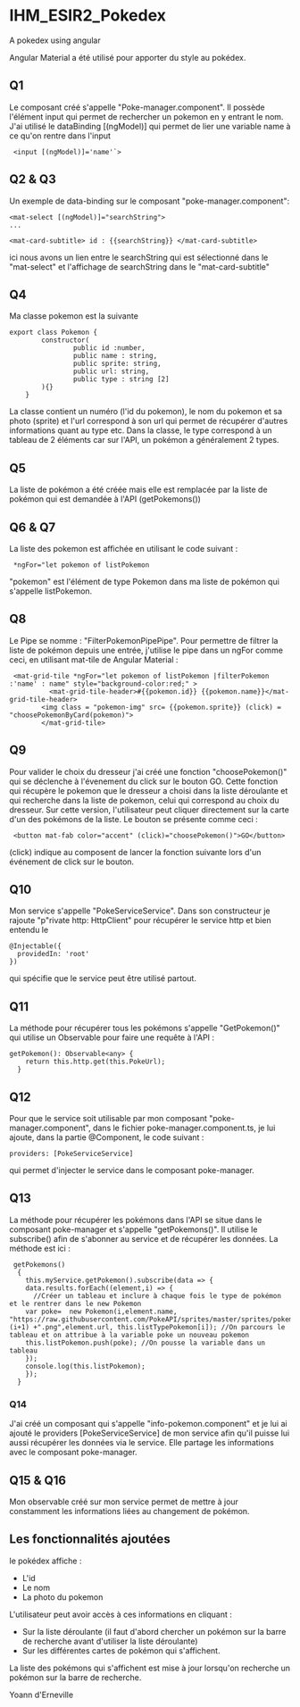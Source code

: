 # IHM_ESIR2_Pokedex
A pokedex using angular 

Angular Material a été utilisé pour apporter du style au pokédex.

## Q1 

Le composant créé s'appelle "Poke-manager.component". Il possède l'élément input qui permet de rechercher un pokemon en y entrant le nom. J'ai utilisé le dataBinding [(ngModel)] qui permet de lier une variable name à ce qu'on rentre dans l'input
```
 <input [(ngModel)]='name'`>
 ``` 


## Q2 & Q3
Un exemple de data-binding sur le composant "poke-manager.component":

```
<mat-select [(ngModel)]="searchString">
...

<mat-card-subtitle> id : {{searchString}} </mat-card-subtitle>
```
ici nous avons un lien entre le searchString qui est sélectionné dans le "mat-select" et l'affichage de searchString dans le "mat-card-subtitle"

## Q4 

Ma classe pokemon est la suivante 

```
export class Pokemon {
        constructor(
                public id :number,
                public name : string,
                public sprite: string,
                public url: string,
                public type : string [2]
        ){}
    }

```

La classe contient un numéro (l'id du pokemon), le nom du pokemon et sa photo (sprite) et l'url correspond à son url qui permet de récupérer d'autres informations quant au type etc. Dans la classe, le type correspond à un tableau de 2 éléments car sur l'API, un pokémon a généralement 2 types.

## Q5

La liste de pokémon a été créée mais elle est remplacée par la liste de pokémon qui est demandée à l'API (getPokemons())

## Q6  & Q7 

La liste des pokemon est affichée en utilisant le code suivant : 
```
 *ngFor="let pokemon of listPokemon
```
"pokemon" est l'élément de type Pokemon dans ma liste de pokémon qui s'appelle listPokemon.




## Q8

Le Pipe se nomme :  "FilterPokemonPipePipe". Pour permettre de filtrer la liste de pokémon depuis une entrée, j'utilise le pipe dans un ngFor comme ceci, en utilisant mat-tile de Angular Material  : 
```
 <mat-grid-tile *ngFor="let pokemon of listPokemon |filterPokemon :'name' : name" style="background-color:red;" >
          <mat-grid-tile-header>#{{pokemon.id}} {{pokemon.name}}</mat-grid-tile-header>
        <img class = "pokemon-img" src= {{pokemon.sprite}} (click) = "choosePokemonByCard(pokemon)">
        </mat-grid-tile>  

```


## Q9
Pour valider le choix du dresseur j'ai créé une fonction "choosePokemon()" qui se déclenche à l'évenement du click sur le bouton GO. Cette fonction qui récupère le pokemon que le dresseur a choisi dans la liste déroulante et qui recherche dans la liste de pokemon, celui qui correspond au choix du dresseur. Sur cette version, l'utilisateur peut cliquer directement sur la carte d'un des pokémons de la liste. Le bouton se présente comme ceci : 

```
 <button mat-fab color="accent" (click)="choosePokemon()">GO</button>

```

(click) indique au composent de lancer la fonction suivante lors d'un événement de click sur le bouton.


## Q10

Mon service s'appelle "PokeServiceService". Dans son constructeur je rajoute "p"rivate http: HttpClient" pour récupérer le service http et bien entendu le 

```
@Injectable({
  providedIn: 'root'
})
```
qui spécifie que le service peut être utilisé partout.

## Q11

La méthode pour récupérer tous les pokémons s'appelle "GetPokemon()" qui utilise un Observable pour faire une requête à l'API :

```
getPokemon(): Observable<any> {
    return this.http.get(this.PokeUrl);
  }

```

## Q12 

Pour que le service soit utilisable par mon composant "poke-manager.component", dans le fichier poke-manager.component.ts, je lui ajoute, dans la partie @Component, le code suivant : 
```
providers: [PokeServiceService]

```
qui permet d'injecter le service dans le composant poke-manager.

## Q13

La méthode pour récupérer les pokémons dans l'API se situe dans le composant poke-manager et s'appelle "getPokemons()". Il utilise le subscribe() afin de s'abonner au service et de récupérer les données. La méthode est ici : 

```
 getPokemons()
  {
    this.myService.getPokemon().subscribe(data => {
    data.results.forEach((element,i) => {
      //Créer un tableau et inclure à chaque fois le type de pokémon et le rentrer dans le new Pokemon
    var poke=  new Pokemon(i,element.name, "https://raw.githubusercontent.com/PokeAPI/sprites/master/sprites/pokemon/"+(i+1) +".png",element.url, this.listTypePokemon[i]); //On parcours le tableau et on attribue à la variable poke un nouveau pokemon
    this.listPokemon.push(poke); //On pousse la variable dans un tableau
    });
    console.log(this.listPokemon);
    });
  }

```

### Q14

J'ai créé un composant qui s'appelle "info-pokemon.component" et je lui ai ajouté le providers [PokeServiceService] de mon service afin qu'il puisse lui aussi récupérer les données via le service. Elle partage les informations avec le composant poke-manager.

## Q15 & Q16

Mon observable créé sur mon service permet de mettre à jour constamment les informations liées au changement de pokémon.


## Les fonctionnalités ajoutées 

 le pokédex affiche : 
 - L'id
 - Le nom
 - La photo du pokemon 

L'utilisateur peut avoir accès à ces informations en cliquant : 
- Sur la liste déroulante (il faut d'abord chercher un pokémon sur la barre de recherche avant d'utiliser la liste déroulante)
- Sur les différentes cartes de pokémon qui s'affichent.


La liste des pokémons qui s'affichent est mise à jour lorsqu'on recherche un pokémon sur la barre de recherche.







Yoann d'Erneville 
